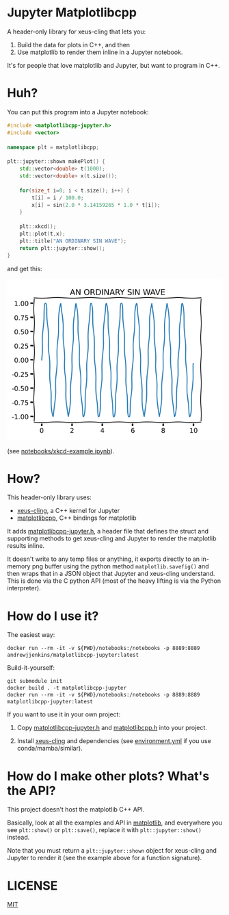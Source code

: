 # Jupyter Matplotlibcpp

A header-only library for xeus-cling that lets you:

1. Build the data for plots in C++, and then
2. Use matplotlib to render them inline in a Jupyter notebook.

It's for people that love matplotlib and Jupyter, but want to program in C++.

# Huh?

You can put this program into a Jupyter notebook:

```cpp
#include <matplotlibcpp-jupyter.h>
#include <vector>

namespace plt = matplotlibcpp;

plt::jupyter::shown makePlot() {
    std::vector<double> t(1000);
    std::vector<double> x(t.size());
    
    for(size_t i=0; i < t.size(); i++) {
        t[i] = i / 100.0;
        x[i] = sin(2.0 * 3.14159265 * 1.0 * t[i]);
    }
    
    plt::xkcd();
    plt::plot(t,x);
    plt::title("AN ORDINARY SIN WAVE");
    return plt::jupyter::show();
}
```

and get this:

![Sine wave with period 1, rendered in wavy XKCD style](docs/example-sin.png)

(see [notebooks/xkcd-example.ipynb](notebooks/xkcd-example.ipynb)).

# How?

This header-only library uses:

- [xeus-cling](https://github.com/jupyter-xeus/xeus-cling), a C++ kernel for Jupyter
- [matplotlibcpp](https://github.com/lava/matplotlib-cpp), C++ bindings for matplotlib

It adds [matplotlibcpp-jupyter.h](matplotlibcpp-jupyter.h), a header file that
defines the struct and supporting methods to get xeus-cling and Jupyter to render the
matplotlib results inline.

It doesn't write to any temp files or anything, it exports directly to an
in-memory png buffer using the python method `matplotlib.savefig()` and then
wraps that in a JSON object that Jupyter and xeus-cling understand.  This is done via
the C python API (most of the heavy lifting is via the Python interpreter).

# How do I use it?

The easiest way:

```
docker run --rm -it -v ${PWD}/notebooks:/notebooks -p 8889:8889 andrewjjenkins/matplotlibcpp-jupyter:latest
```

Build-it-yourself:

```
git submodule init
docker build . -t matplotlibcpp-jupyter
docker run --rm -it -v ${PWD}/notebooks:/notebooks -p 8889:8889 matplotlibcpp-jupyter:latest
```

If you want to use it in your own project:

1. Copy [matplotlibcpp-jupyter.h](matplotlibcpp-jupyter.h) and
[matplotlibcpp.h](https://github.com/lava/matplotlib-cpp/blob/master/matplotlibcpp.h)
into your project.

2. Install [xeus-cling](https://github.com/jupyter-xeus/xeus-cling) and
dependencies (see [environment.yml](environment.yml) if you use conda/mamba/similar).

# How do I make other plots?  What's the API?

This project doesn't host the matplotlib C++ API.

Basically, look at all the examples and API in
[matplotlib](https://github.com/lava/matplotlib-cpp/blob/master/README.md),
and everywhere you see `plt::show()` or `plt::save()`, replace it with
`plt::jupyter::show()` instead.

Note that you must return a `plt::jupyter::shown` object for xeus-cling and
Jupyter to render it (see the example above for a function signature).

# LICENSE

[MIT](LICENSE)
